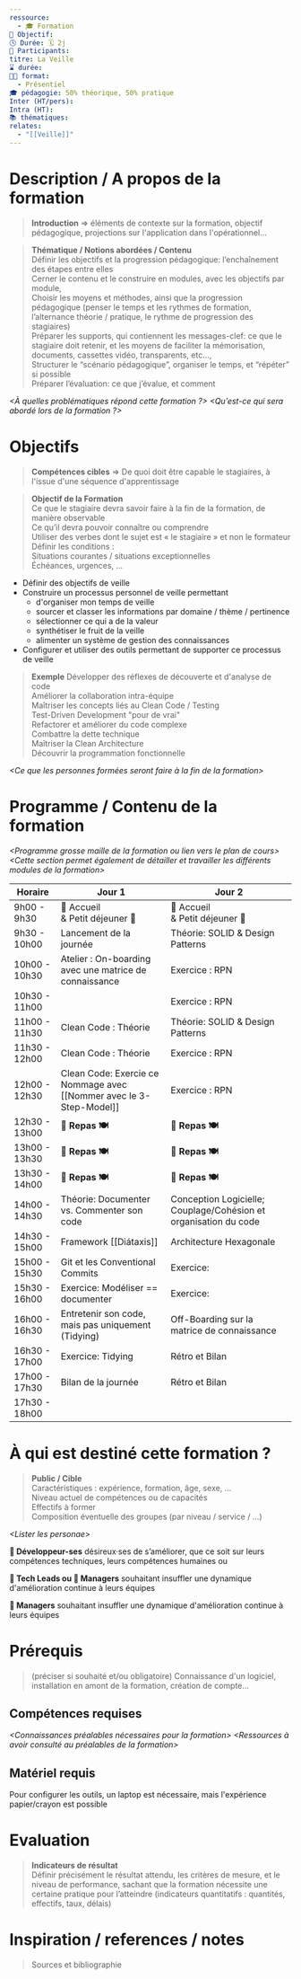 ```yaml
---
ressource:
  - 🎓 Formation
🎯 Objectif: 
🕓 Durée: 🗓️ 2j
👥 Participants: 
titre: La Veille
⌛ durée: 
🧑‍🏫 format:
  - Présentiel
🎓 pédagogie: 50% théorique, 50% pratique
Inter (HT/pers): 
Intra (HT): 
📚 thématiques: 
relates:
  - "[[Veille]]"
---
```

# Description / A propos de la formation

> **Introduction**
> => éléments de contexte sur la formation, objectif pédagogique, projections sur l'application dans l'opérationnel…

> **Thématique / Notions abordées / Contenu**  
> Définir les objectifs et la progression pédagogique: l’enchaînement des étapes entre elles  
> Cerner le contenu et le construire en modules, avec les objectifs par module,  
> Choisir les moyens et méthodes, ainsi que la progression pédagogique (penser le temps et les rythmes de formation, l’alternance théorie / pratique, le rythme de progression des stagiaires)  
> Préparer les supports, qui contiennent les messages-clef: ce que le stagiaire doit retenir, et les moyens de faciliter la mémorisation, documents, cassettes vidéo, transparents, etc...,  
> Structurer le “scénario pédagogique”, organiser le temps, et “répéter” si possible  
> Préparer l’évaluation: ce que j’évalue, et comment

_<À quelles problématiques répond cette formation ?>_
_<Qu’est-ce qui sera abordé lors de la formation ?>_

# Objectifs

> **Compétences cibles**
> => De quoi doit être capable le stagiaires, à l'issue d'une séquence d'apprentissage

> **Objectif de la Formation**  
> Ce que le stagiaire devra savoir faire à la fin de la formation, de manière observable  
> Ce qu’il devra pouvoir connaître ou comprendre  
> Utiliser des verbes dont le sujet est « le stagiaire » et non le formateur  
> Définir les conditions :  
> Situations courantes / situations exceptionnelles  
> Échéances, urgences, …

- Définir des objectifs de veille
- Construire un processus personnel de veille permettant
	- d'organiser mon temps de veille
	- sourcer et classer les informations par domaine / thème / pertinence 
	- sélectionner ce qui a de la valeur
	- synthétiser le fruit de la veille
	- alimenter un système de gestion des connaissances
- Configurer et utiliser des outils permettant de supporter ce processus de veille

> **Exemple**
> Développer des réflexes de découverte et d'analyse de code  
> Améliorer la collaboration intra-équipe  
> Maîtriser les concepts liés au Clean Code / Testing  
> Test-Driven Development "pour de vrai"  
> Refactorer et améliorer du code complexe  
> Combattre la dette technique  
> Maîtriser la Clean Architecture  
> Découvrir la programmation fonctionnelle

_<Ce que les personnes formées seront faire à la fin de la formation>_

# Programme / Contenu de la formation

_\<Programme grosse maille de la formation ou lien vers le plan de cours>_
_\<Cette section permet également de détailler et travailler les différents modules de la formation>_

| Horaire       | Jour 1                                                              | Jour 2                                                           |
| ------------- | ------------------------------------------------------------------- | ---------------------------------------------------------------- |
| 9h00 - 9h30   | 👋 Accueil <br>& Petit déjeuner 🥐                                  | 👋 Accueil <br>& Petit déjeuner 🥐                               |
| 9h30 - 10h00  | Lancement de la journée                                             | Théorie: SOLID & Design Patterns                                 |
| 10h00 - 10h30 | Atelier : On-boarding avec une matrice de connaissance              | Exercice : RPN                                                   |
| 10h30 - 11h00 |                                                                     | Exercice : RPN                                                   |
| 11h00 - 11h30 | Clean Code : Théorie                                                | Théorie: SOLID & Design Patterns                                 |
| 11h30 - 12h00 | Clean Code : Théorie                                                | Exercice : RPN                                                   |
| 12h00 - 12h30 | Clean Code: Exercie ce Nommage avec [[Nommer avec le 3-Step-Model]] | Exercice : RPN                                                   |
| 12h30 - 13h00 | **🍕 Repas 🍽️**                                                    | **🍕 Repas 🍽️**                                                 |
| 13h00 - 13h30 | **🍕 Repas 🍽️**                                                    | **🍕 Repas 🍽️**                                                 |
| 13h30 - 14h00 | **🍕 Repas 🍽️**                                                    | **🍕 Repas 🍽️**                                                 |
| 14h00 - 14h30 | Théorie: Documenter vs. Commenter son code                          | Conception Logicielle; Couplage/Cohésion et organisation du code |
| 14h30 - 15h00 | Framework [[Diátaxis]]                                              | Architecture Hexagonale                                          |
| 15h00 - 15h30 | Git et les Conventional Commits                                     | Exercice:                                                        |
| 15h30 - 16h00 | Exercice: Modéliser == documenter                                   | Exercice:                                                        |
| 16h00 - 16h30 | Entretenir son code, mais pas uniquement (Tidying)                  | Off-Boarding sur la matrice de connaissance                      |
| 16h30 - 17h00 | Exercice: Tidying                                                   | Rétro et Bilan                                                   |
| 17h00 - 17h30 | Bilan de la journée                                                 | Rétro et Bilan                                                   |
| 17h30 - 18h00 |                                                                     |                                                                  |

# À qui est destiné cette formation ?

> **Public / Cible**  
> Caractéristiques : expérience, formation, âge, sexe, …  
> Niveau actuel de compétences ou de capacités  
> Effectifs à former  
> Composition éventuelle des groupes (par niveau / service / …)

_\<Lister les personae>_

**📌 Développeur-ses**
désireux·ses de s’améliorer, que ce soit sur leurs compétences techniques, leurs compétences humaines ou 

**📌 Tech Leads ou 📌 Managers**
souhaitant insuffler une dynamique d'amélioration continue à leurs équipes

**📌 Managers**
souhaitant insuffler une dynamique d'amélioration continue à leurs équipes
# Prérequis

> (préciser si souhaité et/ou obligatoire)
> Connaissance d'un logiciel, installation en amont de la formation, création de compte…

## Compétences requises

_\<Connaissances préalables nécessaires pour la formation>_
_\<Ressources à avoir consulté au préalables de la formation>_

## Matériel requis

Pour configurer les outils, un laptop est nécessaire, mais l'expérience papier/crayon est possible

# Evaluation

> **Indicateurs de résultat**  
> Définir précisément le résultat attendu, les critères de mesure, et le niveau de performance, sachant que la formation nécessite une certaine pratique pour l’atteindre (indicateurs quantitatifs : quantités, effectifs, taux, délais)

# Inspiration / references / notes

> Sources  et bibliographie